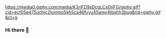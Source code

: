 https://media0.giphy.com/media/K3riFD9sDcgLCx0nFG/giphy.gif?cid=ecf05e475uchjc2lojnmo5kh5ca46fvyu45amy4tbshh3bug&rid=giphy.gif&ct=g
### Hi there 👋

<!--
**Santivss/Santivss** is a ✨ _special_ ✨ repository because its `README.md` (this file) appears on your GitHub profile.

Here are some ideas to get you started:

- 🔭 I’m currently working on ...
- 🌱 I’m currently learning ...
- 👯 I’m looking to collaborate on ...
- 🤔 I’m looking for help with ...
- 💬 Ask me about ...
- 📫 How to reach me: ...
- 😄 Pronouns: ...
- ⚡ Fun fact: ...
-->
